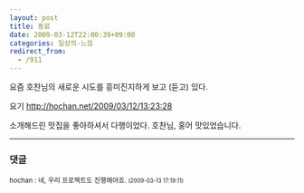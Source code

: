```yaml
---
layout: post
title: 동료
date: 2009-03-12T22:00:39+09:00
categories: 일상의-느낌
redirect_from:
  - /911
---
```


요즘 호찬님의 새로운 시도를 흥미진지하게 보고 (듣고) 있다.

요기 <a title="[http://hochan.net/2009/03/12/13:23:28]로 이동합니다." target="_blank" href="http://hochan.net/2009/03/12/13:23:28">http://hochan.net/2009/03/12/13:23:28</a>

소개해드린 맛집을 좋아하셔서 다행이었다. 호찬님, 홍어 맛있었습니다.



* * *

### 댓글



<!--- cmt:1189 --->
<!--- mail: --->
<!--- parent:0 --->

<small class=comment>hochan : 네, 우리 프로젝트도 진행해야죠. <small>(2009-03-13 17:19:11)</small></small>

